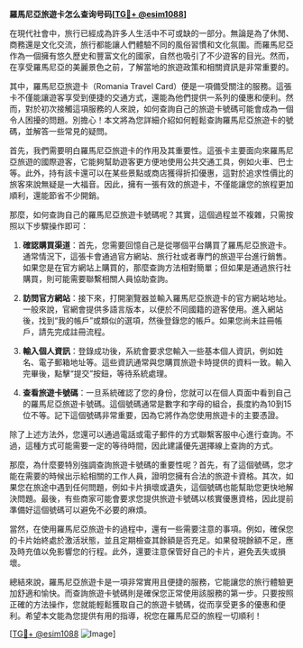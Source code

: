 **羅馬尼亞旅遊卡怎么查询号码[[TG💪+ @esim1088](https://t.me/s/esim1088)]**

在現代社會中，旅行已經成為許多人生活中不可或缺的一部分。無論是為了休閒、商務還是文化交流，旅行都能讓人們體驗不同的風俗習慣和文化氛圍。而羅馬尼亞作為一個擁有悠久歷史和豐富文化的國家，自然也吸引了不少遊客的目光。然而，在享受羅馬尼亞的美麗景色之前，了解當地的旅遊政策和相關資訊是非常重要的。

其中，羅馬尼亞旅遊卡（Romania Travel Card）便是一項備受關注的服務。這張卡不僅能讓遊客享受到便捷的交通方式，還能為他們提供一系列的優惠和便利。然而，對於初次接觸這項服務的人來說，如何查詢自己的旅遊卡號碼可能會成為一個令人困擾的問題。別擔心！本文將為您詳細介紹如何輕鬆查詢羅馬尼亞旅遊卡的號碼，並解答一些常見的疑問。

首先，我們需要明白羅馬尼亞旅遊卡的作用及其重要性。這張卡主要面向來羅馬尼亞旅遊的國際遊客，它能夠幫助遊客更方便地使用公共交通工具，例如火車、巴士等。此外，持有該卡還可以在某些景點或商店獲得折扣優惠，這對於追求性價比的旅客來說無疑是一大福音。因此，擁有一張有效的旅遊卡，不僅能讓您的旅程更加順利，還能節省不少開銷。

那麼，如何查詢自己的羅馬尼亞旅遊卡號碼呢？其實，這個過程並不複雜，只需按照以下步驟操作即可：

1. **確認購買渠道**：首先，您需要回憶自己是從哪個平台購買了羅馬尼亞旅遊卡。通常情況下，這張卡會通過官方網站、旅行社或者專門的旅遊平台進行銷售。如果您是在官方網站上購買的，那麼查詢方法相對簡單；但如果是通過旅行社購買，則可能需要聯繫相關人員協助查詢。

2. **訪問官方網站**：接下來，打開瀏覽器並輸入羅馬尼亞旅遊卡的官方網站地址。一般來說，官網會提供多語言版本，以便於不同國籍的遊客使用。進入網站後，找到“我的帳戶”或類似的選項，然後登錄您的帳戶。如果您尚未註冊帳戶，請先完成註冊流程。

3. **輸入個人資訊**：登錄成功後，系統會要求您輸入一些基本個人資訊，例如姓名、電子郵箱地址等。這些資訊通常與您購買旅遊卡時提供的資料一致。輸入完畢後，點擊“提交”按鈕，等待系統處理。

4. **查看旅遊卡號碼**：一旦系統確認了您的身份，您就可以在個人頁面中看到自己的羅馬尼亞旅遊卡號碼。這個號碼通常是數字和字母的組合，長度約為10到15位不等。記下這個號碼非常重要，因為它將作為您使用旅遊卡的主要憑證。

除了上述方法外，您還可以通過電話或電子郵件的方式聯繫客服中心進行查詢。不過，這種方式可能需要一定的等待時間，因此建議優先選擇線上查詢的方式。

那麼，為什麼要特別強調查詢旅遊卡號碼的重要性呢？首先，有了這個號碼，您才能在需要的時候出示給相關的工作人員，證明您擁有合法的旅遊卡資格。其次，如果您在旅途中遇到任何問題，例如卡片損壞或遺失，這個號碼也能幫助您更快地解決問題。最後，有些商家可能會要求您提供旅遊卡號碼以核實優惠資格，因此提前準備好這個號碼可以避免不必要的麻煩。

當然，在使用羅馬尼亞旅遊卡的過程中，還有一些需要注意的事項。例如，確保您的卡片始終處於激活狀態，並且定期檢查其餘額是否充足。如果發現餘額不足，應及時充值以免影響您的行程。此外，還要注意保管好自己的卡片，避免丟失或損壞。

總結來說，羅馬尼亞旅遊卡是一項非常實用且便捷的服務，它能讓您的旅行體驗更加舒適和愉快。而查詢旅遊卡號碼則是確保您正常使用該服務的第一步。只要按照正確的方法操作，您就能輕鬆獲取自己的旅遊卡號碼，從而享受更多的優惠和便利。希望本文能為您提供有用的指導，祝您在羅馬尼亞的旅程一切順利！

[[TG💪+ @esim1088](https://t.me/s/esim1088) ![Image](https://i.postimg.cc/4NQfJmqS/Snipaste-2025-05-13-00-14-12.png)]
